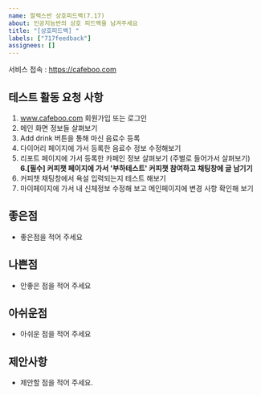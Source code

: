 ```yaml
---
name: 알렉스반 상호피드백(7.17)
about: 인공지능반의 상호 피드백을 남겨주세요
title: "[상호피드백] "
labels: ["717feedback"]
assignees: []
---
```


서비스 접속 : https://cafeboo.com


## 테스트 활동 요청 사항
1. www.cafeboo.com 회원가입 또는 로그인
2. 메인 화면 정보들 살펴보기
3. Add drink 버튼을 통해 마신 음료수 등록
4. 다이어리 페이지에 가서 등록한 음료수 정보 수정해보기
5. 리포트 페이지에 가서 등록한 카페인 정보 살펴보기 (주별로 들어가서 살펴보기) <br>
**6.[필수] 커피챗 페이지에 가서 '부하테스트' 커피챗 참여하고 채팅창에 글 남기기**
7. 커피챗 채팅창에서 욕설 입력되는지 테스트 해보기
8. 마이페이지에 가서 내 신체정보 수정해 보고 메인페이지에 변경 사항 확인해 보기 


## 좋은점

- 좋은점을 적어 주세요
  
## 나쁜점

- 안좋은 점을 적어 주세요
  
## 아쉬운점
- 아쉬운 점을 적어 주세요

## 제안사항
- 제안할 점을 적어 주세요.
